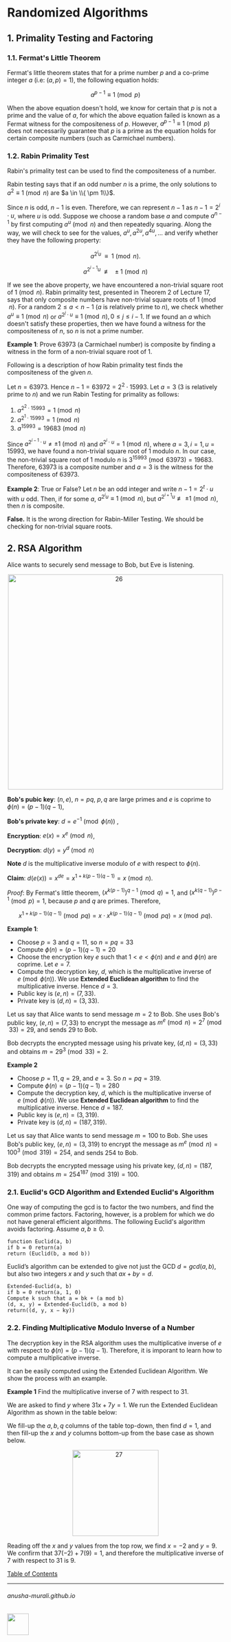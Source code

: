 # Randomized Algorithms

## 1. Primality Testing and Factoring

### 1.1. Fermat's Little Theorem

Fermat's little theorem states that for a prime number $p$ and a co-prime integer $a$ (i.e: $(a, p) = 1$),  the following equation holds:

$$
a^{p-1} \equiv 1 \pmod{p}
$$

When the above equation doesn't hold, we know for certain that $p$ is not a prime and the value of $a$, for which the above equation failed is known as a Fermat witness for the compositeness of $p$.  However, $a^{p-1} \equiv 1 \pmod{p}$ does not necessarily guarantee that $p$ is a prime as the equation holds for certain composite numbers (such as Carmichael numbers).

### 1.2. Rabin Primality Test

Rabin's primality test can be used to find the compositeness of a number. 

Rabin testing says that if an odd number $n$ is a prime, the only solutions to $a^2 \equiv 1 \pmod{n}$ are $a \in \\{ \pm 1\\}$.  

Since $n$ is odd, $n-1$ is even. Therefore, we can represent $n-1$ as $n -1 = 2^i \cdot u$, where $u$ is odd. Suppose we choose a random base $a$ and compute $a^{n-1}$ by first computing $a^u \pmod{n}$ and then repeatedly squaring. Along the way, we will check to see for the values, $a^u, a^{2u}, a^{4u}, \ldots$ and verify whether they have the following property:

$$
a^{2^i u} ~~  \equiv ~~ 1 \pmod{n}.
$$

$$
a^{2^{i-1}u} ~~ \not \equiv ~~\pm 1 \pmod{n}
$$



If we see the above property, we have encountered a non-trivial square root of $1 \pmod{n}$. Rabin primality test, presented in Theorem 2 of Lecture 17, says that only composite numbers have non-trivial square roots of $1 \pmod{n}$. For a random $2 \leq a  <  n -1$ ($a$ is relatively prime to $n$), we check whether $a^u \equiv 1 \pmod{n}$ or $a^{2^j \cdot u} \equiv 1 \pmod{n}, 0 \leq j \leq i -1$. If we found an $a$ which doesn't satisfy these properties, then we have found a witness for the compositeness of $n$, so $n$ is not a prime number.

**Example 1**: Prove 63973 (a Carmichael number) is composite by finding a witness in the form of a non-trivial square root of 1.

Following is a description of how Rabin primality test finds the compositeness of the given $n$.

Let $n = 63973$. Hence $n-1 = 63972 = 2^2 \cdot 15993$. Let $a = 3$ (3 is relatively prime to $n$) and we run Rabin Testing for primality as follows:

1. $a^{2^2 \cdot 15993} = 1 \pmod{n}$
2. $a^{2^1 \cdot 15993} = 1 \pmod{n}$
3. $a^{15993} = 19683 \pmod{n}$


Since $a^{2^{i-1} \cdot u} \neq \pm 1 \pmod{n}$ and $a^{2^i \cdot u} = 1 \pmod{n}$, where $a = 3, i = 1, u = 15993$, we have found a non-trivial square root of 1 modulo $n$. In our case, the non-trivial square root of 1 modulo $n$ is $3^{15993} \pmod{63973} = 19683$. Therefore, 63973 is a composite number and $a = 3$ is the witness for the compositeness of $63973$.

**Example 2**: True or False? Let $n$ be an odd integer and write $n-1 = 2^t \cdot u$ with $u$ odd. Then, if for some $a$, $a^{2^i u} \equiv 1 \pmod{n}$, but $a^{2^{i+1}u} \not \equiv \pm 1 \pmod{n}$, then $n$ is composite.

**False.** It is the wrong direction for Rabin-Miller Testing. We should be checking for non-trivial square roots.

## 2. RSA Algorithm

Alice wants to securely send message to Bob, but Eve is listening.

<p align="center">
<img width="500" alt="26" src="https://github.com/anusha-murali/anusha-murali.github.io/assets/111596338/66a1b2d1-133f-45ce-abd5-208813458952">
</p>

**Bob's pubic key**: $(n, e)$, $n=pq$, $p,q$ are large primes and $e$ is coprime to $\phi(n) = (p-1)(q-1)$,

**Bob's private key**: $d = e^{-1} \pmod{\phi(n)}$ ,

**Encryption**: $e(x) = x^e \pmod{n}$, 

**Decryption**:  $d(y) = y^d \pmod{n}$

**Note** $d$ is the multiplicative inverse modulo of $e$ with respect to $\phi(n)$.

**Claim**: $d(e(x)) = x^{de} = x^{1+k(p-1)(q-1)} = x \pmod{n}$.

*Proof*: By Fermat's little theorem, ${(x^{k(p-1)})}^{q-1} \pmod{q} = 1$, and ${(x^{k(q-1)})}^{p-1} \pmod{p} = 1$, because $p$ and $q$ are primes. Therefore,

$$
x^{1+k(p-1)(q-1)} \pmod{pq} = x \cdot x^{k(p-1)(q-1)} \pmod{pq} = x \pmod{pq}.
$$

**Example 1**:
- Choose $p=3$ and $q=11$, so $n = pq = 33$
- Compute $\phi(n) = (p-1)(q-1) = 20$
- Choose the encryption key $e$ such that $1 < e < \phi(n)$ and $e$ and $\phi(n)$ are coprime. Let $e = 7$.
- Compute the decryption key, $d$, which is the multiplicative inverse of $e \pmod{\phi(n)}$. We use **Extended Euclidean algorithm** to find the multiplicative inverse. Hence $d = 3$.
- Public key is $(e, n) = (7, 33)$.
- Private key is $(d, n) = (3, 33)$.

Let us say that Alice wants to send message $m = 2$ to Bob. She uses Bob's public key, $(e, n) = (7, 33)$ to encrypt the message as $m^e \pmod{n} = 2^7 \pmod{33} = 29$, and sends 29 to Bob.

Bob decrypts the encrypted message using his private key, $(d, n) = (3, 33)$ and obtains $m = 29^3 \pmod{33} = 2$.

**Example 2**
- Choose $p=11, q=29$, and $e = 3$. So $n = pq = 319$.
- Compute $\phi(n) = (p-1)(q-1) = 280$
- Compute the decryption key, $d$, which is the multiplicative inverse of $e \pmod{\phi(n)}$. We use **Extended Euclidean algorithm** to find the multiplicative inverse. Hence $d = 187$.
- Public key is $(e, n) = (3, 319)$.
- Private key is $(d, n) = (187, 319)$.

Let us say that Alice wants to send message $m = 100$ to Bob. She uses Bob's public key, $(e, n) = (3, 319)$ to encrypt the message as $m^e \pmod{n} = 100^3 \pmod{319} = 254$, and sends 254 to Bob.

Bob decrypts the encrypted message using his private key, $(d, n) = (187, 319)$ and obtains $m = 254^{187} \pmod{319} = 100$.

### 2.1. Euclid's GCD Algorithm and Extended Euclid's Algorithm

One way of computing the gcd is to factor the two numbers, and find the common prime factors. Factoring, however, is a problem for which we do not have general efficient algorithms. The following Euclid's algorithm avoids factoring. Assume $a,b \geq 0$.

```
function Euclid(a, b)
if b = 0 return(a)
return (Euclid(b, a mod b))
```

Euclid’s algorithm can be extended to give not just the GCD $d = gcd(a, b)$, but also two integers $x$ and $y$ such that $ax + by = d$. 

```
Extended-Euclid(a, b) 
if b = 0 return(a, 1, 0)
Compute k such that a = bk + (a mod b)
(d, x, y) = Extended-Euclid(b, a mod b)
return((d, y, x − ky))
```


### 2.2. Finding Multiplicative Modulo Inverse of a Number

The decryption key in the RSA algorithm uses the multiplicative inverse  of $e$ with respect to $\phi(n) = (p-1)(q-1)$. Therefore, it is imporant to learn how to compute a multiplicative inverse.

It can be easily computed using the Extended Euclidean Algorithm. We show the process with an example.

**Example 1** Find the multiplicative inverse of 7 with respect to 31.

We are asked to find $y$ where $31x + 7y = 1$. We run the Extended Euclidean Algorithm as shown in the table below:

We fill-up the $a, b, q$ columns of the table top-down, then find $d = 1$, and then fill-up the $x$ and $y$ columns bottom-up from the base case as shown below.

<p align="center">
<img width="200" alt="27" src="https://github.com/anusha-murali/anusha-murali.github.io/assets/111596338/f7e25590-38dc-4cdc-8895-911976fa206f">
</p>

Reading off the $x$ and $y$ values from the top row, we find $x=-2$ and $y= 9$. We confirm that $37(-2) + 7(9) = 1$, and therefore the multiplicative inverse of 7 with respect to 31 is 9.

[Table of Contents](./index.md)

* * *
###### anusha-murali.github.io

<img src="https://github.com/anusha-murali/anusha-murali.github.io/assets/111596338/639243aa-2857-4595-a65a-7852762bb002" width="50" height="50"/>
